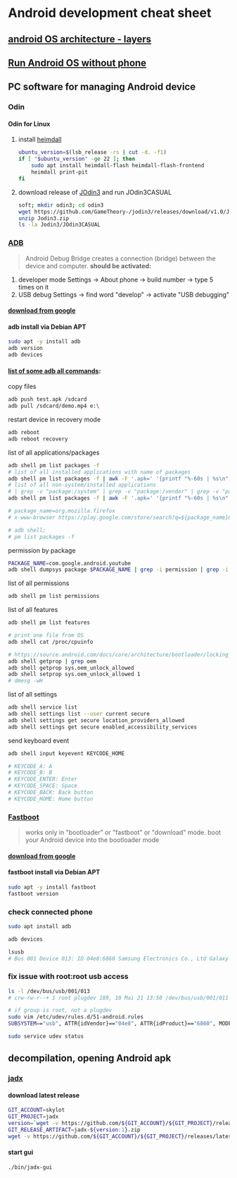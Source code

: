 # Android development cheat sheet

## [android OS architecture - layers](https://lineageos.org/engineering/HowTo-Debugging/)

## [Run Android OS without phone](https://github.com/cherkavi/solutions/blob/master/android-os-without-phone/README.md)

## PC software for managing Android device
### Odin
#### Odin for Linux
1. install [heimdall](https://glassechidna.com.au/heimdall/)
    ```sh
    ubuntu_version=$(lsb_release -rs | cut -d. -f1)
    if [ "$ubuntu_version" -ge 22 ]; then 
        sudo apt install heimdall-flash heimdall-flash-frontend
        heimdall print-pit
    fi
    ```
2. download release of [JOdin3](https://github.com/GameTheory-/jodin3) and run JOdin3CASUAL
    ```sh
    soft; mkdir odin3; cd odin3
    wget https://github.com/GameTheory-/jodin3/releases/download/v1.0/Jodin3.zip
    unzip Jodin3.zip
    ls -la Jodin3/JOdin3CASUAL
    ```
### [ADB](https://developer.android.com/tools/adb) 
> Android Debug Bridge
> creates a connection (bridge) between the device and computer.
**should be activated:**
1. developer mode
   Settings -> About phone -> build number -> type 5 times on it 
2. USB debug
   Settings -> find word "develop" -> activate "USB debugging"
#### [download from google](https://dl.google.com/android/repository/platform-tools-latest-linux.zip)
#### adb install via Debian APT
```sh
sudo apt -y install adb
adb version
adb devices
```

#### [list of some adb all commands](https://www.getdroidtips.com/basic-adb-command/): 
copy files 
```sh
adb push test.apk /sdcard
adb pull /sdcard/demo.mp4 e:\
```
restart device in recovery mode 
```sh
adb reboot
adb reboot recovery
```

list of all applications/packages
```sh
adb shell pm list packages -f
# list of all installed applications with name of packages
adb shell pm list packages -f | awk -F '.apk=' '{printf "%-60s | %s\n", $2, $1}' | sort
# list of all non-system/installed applications
# | grep -v "package:/system" | grep -v "package:/vendor" | grep -v "package:/product" | grep -v "package:/apex"
adb shell pm list packages -f | awk -F '.apk=' '{printf "%-60s | %s\n", $2, $1}' | grep "package:/data/app/" | sort

# package_name=org.mozilla.firefox
# x-www-browser https://play.google.com/store/search?q=${package_name}&c=apps

# adb shell; 
# pm list packages -f
```
permission by package
```sh
PACKAGE_NAME=com.google.android.youtube
adb shell dumpsys package $PACKAGE_NAME | grep -i permission | grep -i granted=true
```
list of all permissions
```sh
adb shell pm list permissions
```

list of all features
```sh
adb shell pm list features
```
```sh
# print one file from OS
adb shell cat /proc/cpuinfo

# https://source.android.com/docs/core/architecture/bootloader/locking_unlocking
adb shell getprop | grep oem
adb shell getprop sys.oem_unlock_allowed
adb shell setprop sys.oem_unlock_allowed 1
# dmesg -wH
```

list of all settings
```sh
adb shell service list
adb shell settings list --user current secure 
adb shell settings get secure location_providers_allowed
adb shell settings get secure enabled_accessibility_services
```
 
 send keyboard event
```sh
adb shell input keyevent KEYCODE_HOME

# KEYCODE_A: A
# KEYCODE_B: B
# KEYCODE_ENTER: Enter
# KEYCODE_SPACE: Space
# KEYCODE_BACK: Back button
# KEYCODE_HOME: Home button
```

### [Fastboot](https://source.android.com/docs/setup/build/running)
> works only in "bootloader" or "fastboot" or "download" mode.
> boot your Android device into the bootloader mode
#### [download from google](https://dl.google.com/android/repository/platform-tools-latest-linux.zip)
#### fastboot install via Debian APT
```sh
sudo apt -y install fastboot
fastboot version
```

### check connected phone 
```sh
sudo apt install adb 

adb devices

lsusb
# Bus 001 Device 013: ID 04e8:6860 Samsung Electronics Co., Ltd Galaxy A5 (MTP)
```


### fix issue with root:root usb access 
```sh
ls -l /dev/bus/usb/001/013
# crw-rw-r--+ 1 root plugdev 189, 10 Mai 21 13:50 /dev/bus/usb/001/011

# if group is root, not a plugdev
sudo vim /etc/udev/rules.d/51-android.rules
SUBSYSTEM=="usb", ATTR{idVendor}=="04e8", ATTR{idProduct}=="6860", MODE="0660", GROUP="plugdev", SYMLINK+="android%n"

sudo service udev status
```

## decompilation, opening Android apk 
### [jadx](https://github.com/skylot/jadx)
#### download latest release
```sh
GIT_ACCOUNT=skylot
GIT_PROJECT=jadx
version=`wget -v https://github.com/${GIT_ACCOUNT}/${GIT_PROJECT}/releases/latest/download/$GIT_RELEASE_ARTIFACT 2>&1 | grep following | awk '{print $2}' | awk -F '/' '{print $8}'`
GIT_RELEASE_ARTIFACT=jadx-${version:1}.zip
wget -v https://github.com/${GIT_ACCOUNT}/${GIT_PROJECT}/releases/latest/download/$GIT_RELEASE_ARTIFACT
```
#### start gui 
```sh
./bin/jadx-gui
```